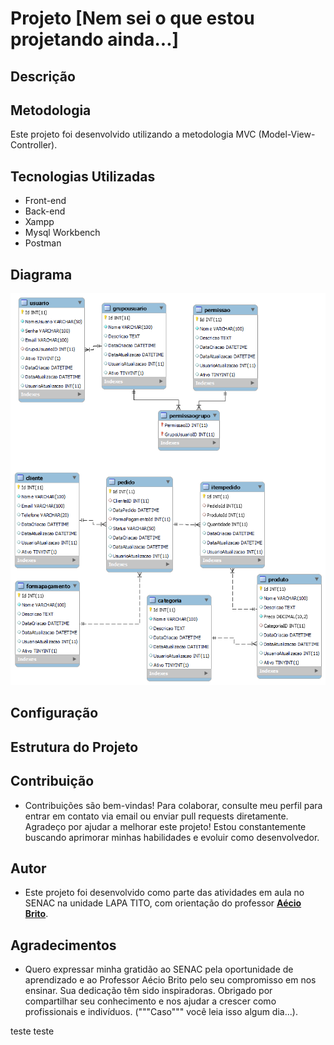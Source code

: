 # Projeto [Nem sei o que estou projetando ainda...]

## Descrição


## Metodologia
Este projeto foi desenvolvido utilizando a metodologia MVC (Model-View-Controller).

## Tecnologias Utilizadas
- Front-end
- Back-end
- Xampp
- Mysql Workbench
- Postman

## Diagrama
![image](/banco_de_dados/diagrama_bd.png)

## Configuração


## Estrutura do Projeto


## Contribuição
- Contribuições são bem-vindas! Para colaborar, consulte meu perfil para entrar em contato via email ou enviar pull requests diretamente. Agradeço por ajudar a melhorar este projeto! Estou constantemente buscando aprimorar minhas habilidades e evoluir como desenvolvedor.

## Autor
- Este projeto foi desenvolvido como parte das atividades em aula no SENAC na unidade LAPA TITO, com orientação do professor <a href="https://br.linkedin.com/in/aeciobrito"><b>Aécio Brito</b></a>.

## Agradecimentos
- Quero expressar minha gratidão ao SENAC pela oportunidade de aprendizado e ao Professor Aécio Brito pelo seu compromisso em nos ensinar. Sua dedicação têm sido inspiradoras. Obrigado por compartilhar seu conhecimento e nos ajudar a crescer como profissionais e indivíduos. ("""Caso""" você leia isso algum dia...).


teste teste